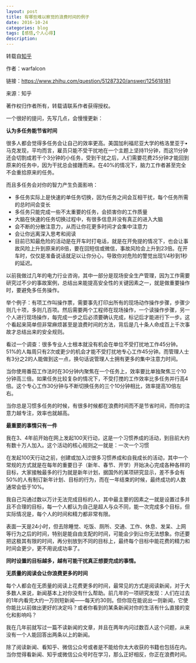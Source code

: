```yaml
---
layout: post
title: 有哪些难以察觉的浪费时间的例子
date: 2016-10-24
categories: blog
tags: [感悟,个人心得]
description: 
---
```

转载自[知乎](https://www.zhihu.com/question/51287320)

作者：warfalcon

链接：<https://www.zhihu.com/question/51287320/answer/125618181>

来源：知乎

著作权归作者所有，转载请联系作者获得授权。

一个很好的提问，先写几点，会慢慢更新：


**认为多任务能节省时间**


很多人都会觉得多任务会让自己的效率更高。美国加利福尼亚大学的格洛里亚于•马克发现，平均而言，雇员只能不受干扰地在一个主题上坚持11分钟，而这11分钟还会切割成若干个3分钟的小任务，受到干扰之后，人们需要花费25分钟才能回到原来的任务中，因为干扰总会接踵而来。在40%的情况下，脑力工作者甚至完全不会重拾原来的任务。

而且多任务会对你的智力产生负面影响：
- 多任务实际上是快速的单任务切换，因为任务之间会互相干扰，每个任务所需的总时间会变长
- 多任务只能完成一些不太重要的任务，会损害你的工作质量
- 大脑在快速的任务切换过程中，有很多信息并没有真正的进入大脑
- 会不断的分散注意力，从而让你花更多时间才会集中注意力
- 会让你远离深入思考和阅读
- 目前已知最危险的活动是在开车时打电话，就是在开免提的情况下，也会让事故风险上升到原来的8倍，要在回短信或微信，事故风险会上升到23倍。在开车时，仅仅是准备说话就足以让你分心，导致你对危险的警觉出现1/4秒到1秒的延迟。

以前我做过几年的电力行业咨询，其中一部分是现场安全生产管理，因为工作需要研究过不少的事故案例，总结出来能提高安全性的关键因素之一，就是做重要操作时，要避免多任务操作。

举个例子：有项工作叫操作票，需要事先打印出所有的现场动作操作步骤，步骤少则几十项，多则几百项。然后需要两个工程师在现场操作，一个读操作步骤，另一个人进行现场操作，每完成一步之后必须要确认完成，标记后才能进行下一步。这个看起来简单但非常麻烦甚至是浪费时间的方法，背后是几十条人命成百上千次事故才总结出来的安全规则。

看过一个调查：很多专业人士根本就没有机会在单位不受打扰地工作45分钟。51%的人每周只有2次或更少的机会才能不受打扰地专心工作45分钟。而管理人士有3分之2的人能做到这一点，换句话说管理人士拥有更多的集中注意力时间。

当你使用番茄工作法时在30分钟内聚焦在一个任务上，效率要比单独聚焦三个10分钟高三倍。如果任务比较复杂的情况下，不受打搅的工作效率比多任务并行高4倍。这个专心工作30分钟与不断切换任务的三个10分钟相比，效率提高10倍左右。

当你总是习惯多任务的时候，有很多时候都在浪费时间而不是节省时间，而你的注意力越专注，效率也就越高。

**最重要的事情只有一件**

我在3、4年前开始在网上发起100天行动，这是一个习惯养成的活动，到目前大约有数十万人加入。这个活动的核心规则之一就是：一次一个习惯


在发起100天行动之前，创建或加入过很多习惯养成和自我成长的活动，其中一个常规的方式就是在每年的重要日子（新年、春节、开学）开始决心完成各种各样的目标，大家接触最多的行为就是新年计划，据国外的某项研究显示，差不多会有50%的人有制订新年计划、目标的行为，而在一年结束的时候，最终成功的人数通常会低于10%。

我自己沟通过数以万计无法完成目标的人，其中最主要的因素之一就是设置过多并且不合理的目标，每一个人都认为自己是超人与众不同，能一次完成多个目标，但实际情况是，每个人的时间和精力都非常有限。

表面一天是24小时，但去除睡觉、吃饭、厕所、交通、工作、休息、发呆、上网等行为之后的时间，特别是能自由支配的时间，可能会少到让你无法想象。你还要把这极其有限的时间，再分别放到不同的目标上，最终每个目标中能花费的精力和时间会更少，更不用说成功率了。

**同时设置的目标越多，越有可能干扰真正想要完成的事情。**

**无质量的阅读会让你浪费更多的时间**

每个人都会在无质量的阅读上花费更多的时间，最常见的方式是阅读新闻，对于大多数人来说，新闻基本上对你没有什么帮助。前几年的一项研究发现：人们在过去的1年内看完大约一万则短新闻——每天约30则。但你现在能说出一则新闻，它使你能比以前做出更好的决定吗？或者你看到的某条新闻对你的生活有什么直接的变化和影响吗？

我在几年前就写过一篇不读新闻的文章，并且在两年内问过数百人这个问题，从来没有一个人能回答出两条以上的新闻。

除了阅读新闻、看知乎、微信公众号或者是不能给你太大收获的书籍也包括在内。当你觉得看新闻、知乎或微信公众号时在学习，那么正好相反，你正在浪费时间。
